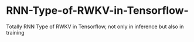 # RNN-Type-of-RWKV-in-Tensorflow-
Totally RNN Type of RWKV in Tensorflow, not only in inference but also in training

